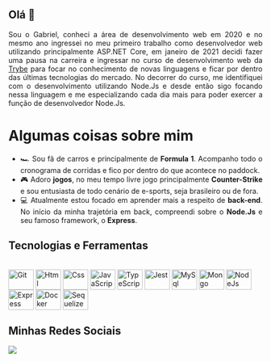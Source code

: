   ## Olá 👋
  
  <div align="justify">
    Sou o Gabriel, conheci a área de desenvolvimento web em 2020 e no mesmo ano ingressei no meu primeiro trabalho como desenvolvedor web utilizando principalmente ASP.NET Core, em janeiro de 2021 decidi fazer uma pausa na carreira e ingressar no curso de desenvolvimento web da <a href="https://www.betrybe.com/">Trybe</a> para focar no conhecimento de novas linguagens e ficar por dentro das últimas tecnologias do mercado. No decorrer do curso, me identifiquei com o desenvolvimento utilizando Node.Js e desde então sigo focando nessa linguagem e me especializando cada dia mais para poder exercer a função de desenvolvedor Node.Js.
  </div>
  
  # Algumas coisas sobre mim

<ul align="justify">
  <li>🏎 Sou fã de carros e principalmente de <strong>Formula 1</strong>. Acompanho todo o cronograma de corridas e fico por dentro do que acontece no paddock.</li>
  <li>🎮 Adoro <strong>jogos</strong>, no meu tempo livre jogo principalmente <strong>Counter-Strike</strong> e sou entusiasta de todo cenário de e-sports, seja brasileiro ou de fora.</li>
  <li>💻 Atualmente estou focado em aprender mais a respeito de <strong>back-end</strong>. No início da minha trajetória em back, compreendi sobre o <strong>Node.Js</strong> e seu famoso framework, o <strong>Express</strong>.
</ul>



  ## Tecnologias e Ferramentas
<div style="display: inline_block"><br>
  <img align="center" alt="Git" height="40" width="50" src="https://cdn.jsdelivr.net/gh/devicons/devicon/icons/git/git-original.svg"> 
  <img align="center" alt="Html" height="40" width="50" src="https://cdn.jsdelivr.net/gh/devicons/devicon/icons/html5/html5-plain-wordmark.svg">
  <img align="center" alt="Css" height="40" width="50" src="https://cdn.jsdelivr.net/gh/devicons/devicon/icons/css3/css3-plain-wordmark.svg">
  <img align="center" alt="JavaScript" height="40" width="50" src="https://cdn.jsdelivr.net/gh/devicons/devicon/icons/javascript/javascript-original.svg">
  <img align="center" alt="TypeScript" height="40" width="50" src="https://cdn.jsdelivr.net/gh/devicons/devicon/icons/typescript/typescript-original.svg">
  <img align="center" alt="Jest" height="40" width="50" src="https://cdn.jsdelivr.net/gh/devicons/devicon/icons/jest/jest-plain.svg">
  <img align="center" alt="MySql" height="40" width="50" src="https://cdn.jsdelivr.net/gh/devicons/devicon/icons/mysql/mysql-original-wordmark.svg">
  <img align="center" alt="Mongo" height="40" width="50" src="https://cdn.jsdelivr.net/gh/devicons/devicon/icons/mongodb/mongodb-plain-wordmark.svg">
  <img align="center" alt="NodeJs" height="40" width="50" src="https://cdn.jsdelivr.net/gh/devicons/devicon/icons/nodejs/nodejs-original.svg">
  <img align="center" alt="Express" height="40" width="50" src="https://cdn.jsdelivr.net/gh/devicons/devicon/icons/express/express-original.svg">
  <img align="center" alt="Docker" height="40" width="50" src="https://cdn.jsdelivr.net/gh/devicons/devicon/icons/docker/docker-plain-wordmark.svg">
  <img align="center" alt="Sequelize" height="40" width="50" src="https://cdn.jsdelivr.net/gh/devicons/devicon/icons/sequelize/sequelize-plain-wordmark.svg">
</div>

## Minhas Redes Sociais
<div>
  <a style="margin-right: 15px;" href="https://www.linkedin.com/in/dev-gabriel-oliveira/" target="_blank">
    <img src="https://img.shields.io/badge/LinkedIn-0077B5?style=for-the-badge&logo=linkedin&logoColor=white" />
  </a>
</div>
